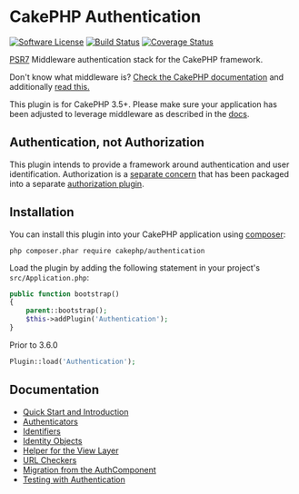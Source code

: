 # CakePHP Authentication

[![Software License](https://img.shields.io/badge/license-MIT-brightgreen.svg?style=flat-square)](LICENSE.txt)
[![Build Status](https://img.shields.io/travis/cakephp/authentication/master.svg?style=flat-square)](https://travis-ci.org/cakephp/authentication)
[![Coverage Status](https://img.shields.io/codecov/c/github/cakephp/authentication.svg?style=flat-square)](https://codecov.io/github/cakephp/authentication)

[PSR7](http://www.php-fig.org/psr/psr-7/) Middleware authentication stack for the CakePHP framework.

Don't know what middleware is? [Check the CakePHP documentation](http://book.cakephp.org/3.0/en/controllers/middleware.html) and additionally [read this.](https://philsturgeon.uk/php/2016/05/31/why-care-about-php-middleware/)

This plugin is for CakePHP 3.5+. Please make sure your application has been adjusted to leverage middleware as described in the [docs](http://book.cakephp.org/3.0/en/controllers/middleware.html#adding-the-new-http-stack-to-an-existing-application).

## Authentication, not Authorization

This plugin intends to provide a framework around authentication and user
identification. Authorization is a [separate 
concern](https://en.wikipedia.org/wiki/Separation_of_concerns) that has been
packaged into a separate [authorization plugin](https://github.com/cakephp/authorization).

## Installation

You can install this plugin into your CakePHP application using 
[composer](http://getcomposer.org):

```
php composer.phar require cakephp/authentication
```

Load the plugin by adding the following statement in your project's
`src/Application.php`:
```php
public function bootstrap()
{
    parent::bootstrap();
    $this->addPlugin('Authentication');
}
```
Prior to 3.6.0
```php
Plugin::load('Authentication');
```

## Documentation

 * [Quick Start and Introduction](docs/Quick-start-and-introduction.md)
 * [Authenticators](docs/Authenticators.md)
 * [Identifiers](docs/Identifiers.md)
 * [Identity Objects](docs/Identity-Object.md)
 * [Helper for the View Layer](docs/View-Helper.md)
 * [URL Checkers](docs/URL-Checkers.md)
 * [Migration from the AuthComponent](docs/Migration-from-the-AuthComponent.md)
 * [Testing with Authentication](docs/Testing.md)

